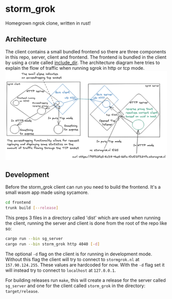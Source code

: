# storm_grok
Homegrown ngrok clone, written in rust!

## Architecture

The client contains a small bundled frontend so there are three components in this repo, server, client and frontend. The frontend is bundled in the client by using a crate called [include_dir](https://docs.rs/include_dir/latest/include_dir/). The architecture diagram here tries to explain the flow of traffic when running sgrok in http or tcp mode.
![](sgrok.png)

## Development

Before the storm_grok client can run you need to build the frontend. It's a small wasm app made using sycamore.

``` bash
cd frontend
trunk build [--release]
```

This preps 3 files in a directory called 'dist' which are used when running the client, running the server and client is done from the root of the repo like so:

``` bash
cargo run --bin sg_server
cargo run --bin storm_grok http 4040 [-d]
```

The optional `-d` flag on the client is for running in development mode. Without this flag the client will try to connect to `stormgrok.nl` at `157.90.124.255`. These values are hardcoded for now. With the `-d` flag set it will instead try to connect to `localhost` at `127.0.0.1`.

For building releases run `make`, this will create a release for the server called `sg_server` and one for the client called `storm_grok` in the directory: `target/release`.
